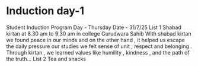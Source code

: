 # Induction day-1
Student Induction Program
Day - Thursday
Date - 31/7/25
List 1
Shabad kirtan at 8.30 am to 9.30 am in college Gurudwara Sahib
With shabad kirtan we found peace in our minds and on the other hand , it helped us escape the daily pressure our studies we felt sense of unit , respect and belonging . Through kirtan , we learned values like humility , kindness , and the path of the truth...
List 2
Tea and snacks 
